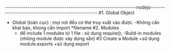 ----------------------------------------------------------------nodejs----------------------------------------------------
#1. Global Object
- Global (toàn cục) : mọi nơi đều có thẻ truy xuất vào được.
-Không cấn khai báo, khong cần import 
    *filename
#2. Modules
    - để include 1 modules từ 1 file : sử dụng require();
    -Build-in modules (những module được xây dựng sẵn)
#3 Create a Module
    +sử dụng module.exports
    +sử dụng export